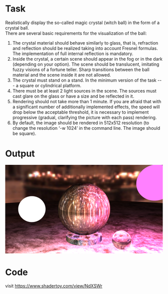 # Task
Realistically display the so-called magic crystal (witch ball) in the form of a crystal ball.  
There are several basic requirements for the visualization of the ball:  
1. The crystal material should behave similarly to glass, that is, refraction and reflection should be realized taking into account Fresnel formulas. The implementation
of full internal reflection is mandatory.  
2. Inside the crystal, a certain scene should appear in the fog or in the dark (depending on your option). The scene should be translucent, imitating fuzzy visions of a fortune teller. Sharp transitions between
the ball material and the scene inside it are not allowed.  
3. The crystal must stand on a stand. In the minimum version of the task --- a square
or cylindrical platform.  
4. There must be at least 2 light sources in the scene. The sources must cast
glare on the glass or have a size and be reflected in it.  
5. Rendering should not take more than 1 minute. If you are afraid that
with a significant number of additionally implemented effects, the speed will drop
below the acceptable threshold, it is necessary to implement progressive (gradual,
clarifying the picture with each pass) rendering.  
6. By default, the image should be rendered in 512x512 resolution (to change
the resolution ‘-w 1024’ in the command line. The image should be square).  
# Output 
![alt text](rayTracing.png)
# Code
visit https://www.shadertoy.com/view/NdXSWr  
